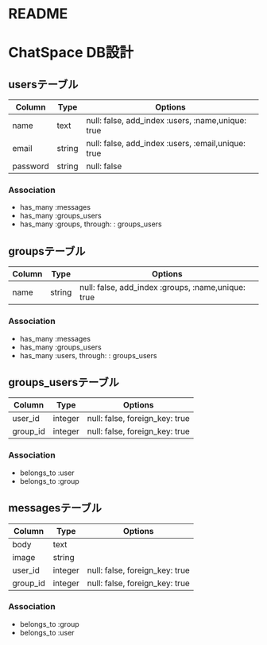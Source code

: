 # README

# ChatSpace DB設計
## usersテーブル
|Column|Type|Options|
|------|----|-------|
|name|text|null: false, add_index :users, :name,unique: true|
|email|string|null: false, add_index :users, :email,unique: true|
|password|string|null: false|
### Association
- has_many :messages
- has_many :groups_users
- has_many :groups,  through:  : groups_users

## groupsテーブル
|Column|Type|Options|
|------|----|-------|
|name|string|null: false, add_index :groups, :name,unique: true|
### Association
- has_many :messages
- has_many :groups_users
- has_many :users,  through:  : groups_users

## groups_usersテーブル
|Column|Type|Options|
|------|----|-------|
|user_id|integer|null: false, foreign_key: true|
|group_id|integer|null: false, foreign_key: true|
### Association
- belongs_to :user
- belongs_to :group

## messagesテーブル
|Column|Type|Options|
|------|----|-------|
|body|text||
|image|string||
|user_id|integer|null: false, foreign_key: true|
|group_id|integer|null: false, foreign_key: true|
### Association
- belongs_to :group
- belongs_to :user